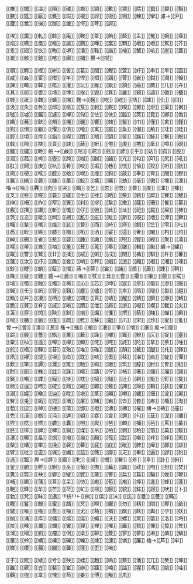 
[[帷]] [[閾]] [[溢]] [[隕]] [[穢]] [[裔]] [[頴]] [[歉]] [[猥]] [[隈]] [[罠]] [[嬰]] [[翳]] [[腋]] [[筵]] [[厭]] [[甕]] [[瑕]] [[榎]] [[訝]] [[衙]] [[徊]] [[鰊]] [[攣]] 濾->[[沪]] [[廬]] [[鶯]] [[俤]] [[跏]] [[漉]] [[愕]] [[萼]] [[諤]] 

[[埃]] [[靄]] [[軋]] [[斡]] [[庵]] [[鞍]] [[葦]] [[飴]] [[蔭]] [[盂]] [[冤]] [[婉]] [[堰]] [[焰]] [[嚥]] [[凰]] [[嘔]] [[謳]] [[鸚]] [[嘩]] [[窩]] [[顆]] [[峨]] [[蛾]] [[駕]] [[芥]] [[乖]] [[廻]] [[恢]] [[晦]] [[堺]] [[潰]] [[鞋]] [[諧]] [[檜]] [[蟹]] [[咳]] [[崖]] [[蓋]] [[漑]] [[骸]] [[鎧]] [[喀]] [[廓]] [[摑]] 攪->[[撹]]

[[顎]] [[鰐]] [[樫]] [[絣]] [[筈]] [[葛]] [[闊]] [[鰹]] [[萱]] [[奸]] [[串]] [[旱]] [[函]] [[咸]] [[姦]] [[宦]] [[柑]] [[竿]] [[悍]] [[桓]] [[涵]] [[菅]] [[嵌]] [[鉗]] [[澗]] [[翰]] [[諫]] [[瞰]] [[韓]] [[檻]] [[灌]] [[玩]] [[雁]] [[翫]] [[頷]] [[癌]] [[贋]] [[几]] [[卉]] [[其]] [[祁]] [[耆]] [[埼]] [[悸]] [[揆]] [[毀]] [[箕]] [[畿]] [[窺]] [[諱]] [[徽]] [[櫃]] [[妓]] [[祇]] [[魏]] [[蟻]] [[掬]] 麴->[[麹]] [[吃]] [[屹]] [[拮]] [[謔]] [[仇]] [[臼]] [[汲]] [[灸]] [[咎]] [[邱]] [[柩]] [[笈]] [[躬]] [[厩]] [[嗅]] [[舅]] [[炬]] [[渠]] [[裾]] [[噓]] [[墟]] [[鋸]] [[遽]] [[欅]] [[匈]] [[怯]] [[俠]] [[脇]] [[莢]] [[竟]] [[卿]] [[僑]] [[嬌]] [[蕎]] [[鋏]] [[頰]] [[橿]] [[疆]] [[饗]] [[棘]] [[髷]] [[巾]] [[僅]] [[禽]] [[饉]] [[狗]] [[惧]] [[軀]] [[懼]] [[俱]] [[喰]] [[寓]] [[窟]] [[粂]] [[偈]] [[荊]] [[珪]] [[畦]] [[脛]] [[頃]] [[痙]] [[詣]] [[禊]] [[閨]] [[稽]] [[頸]] [[髻]] [[蹊]] [[鮭]] [[繫]] [[睨]] [[戟]] [[隙]] [[抉]] [[頁]] [[訣]] [[蕨]] [[姸]] [[倦]] [[虔]] [[捲]] [[牽]] [[喧]] [[硯]] [[腱]] [[鍵]] [[瞼]] 鹼-->[[鹸]] [[呟]] [[眩]] [[舷]] [[諺]] [[乎]] [[姑]] [[狐]] [[股]] [[涸]] [[菰]] [[袴]] [[壺]] [[跨]] [[糊]] [[醐]] [[齬]] [[亢]] [[勾]] [[叩]] [[尻]] [[吼]] [[肛]] [[岡]] [[庚]] [[杭]] [[肴]] [[咬]] [[垢]] [[巷]] [[恍]] [[恰]] [[狡]] [[桁]] [[胱]] [[崗]] [[梗]] [[喉]] [[腔]] [[蛤]] [[幌]] [[煌]] [[鉤]] [[敲]] [[睾]] [[膏]] [[閤]] [[膠]] [[篝]] [[縞]] [[薨]] [[糠]] [[藁]] [[鮫]] [[壙]] [[曠]] [[劫]] [[毫]] [[傲]] [[壕]] [[濠]] 嚙->[[噛]] [[轟]] [[剋]] [[哭]] [[鵠]] [[乞]] [[忽]] [[惚]] [[昏]] [[痕]] [[渾]] [[褌]] [[叉]] [[些]] [[嗟]] [[蓑]] [[磋]] [[坐]] [[挫]] [[晒]] [[柴]] [[砦]] [[犀]] [[賽]] [[鰓]] [[榊]] [[柵]] [[炸]] [[窄]] [[簀]] [[刹]] [[拶]] [[紮]] [[撒]] [[薩]] [[珊]] [[餐]] [[纂]] [[霰]] [[攢]] [[讃]] [[斬]] [[懺]] [[仔]] [[弛]] [[此]] [[址]] [[祀]] [[屍]] [[屎]] [[柿]] [[茨]] [[恣]] [[砥]] [[祠]] [[翅]] [[舐]] [[疵]] [[趾]] [[斯]] [[覗]] [[嗜]] [[滓]] [[獅]] [[幟]] [[摯]] [[嘴]] [[熾]] [[髭]] [[贄]] [[而]] [[峙]] [[痔]] [[餌]] [[竺]] [[雫]] [[𠮟]] [[悉]] [[蛭]] [[嫉]] [[膝]] [[櫛]] [[柘]] [[洒]] [[娑]] [[這]] [[奢]] [[闍]] [[杓]] [[灼]] [[綽]] [[錫]] [[雀]] [[惹]] [[娶]] [[腫]] [[諏]] [[鬚]] [[呪]] [[竪]] [[綬]] [[聚]] [[濡]] [[襦]] [[帚]] [[酋]] [[袖]] [[羞]] [[葺]] [[蒐]] [[箒]] [[皺]] [[輯]] [[鍬]] 繡->[[繍]] [[蹴]] [[讐]] [[鷲]] [[廿]] [[揉]] [[絨]] [[粥]] [[戌]] [[閏]] [[楯]] [[馴]] [[杵]] [[薯]] [[藷]] [[汝]] [[抒]] [[鋤]] [[妾]] [[哨]] [[秤]] [[娼]] [[逍]] [[廂]] [[椒]] [[湘]] [[竦]] [[鈔]] [[睫]] [[蛸]] [[鉦]] [[摺]] 蔣->[[蒋]] [[裳]] [[誦]] [[漿]] [[蕭]] [[踵]] [[鞘]] [[篠]] [[聳]] [[鍾]] 醬-->[[醤]] [[囁]] [[杖]] [[茸]] [[嘗]] [[擾]] [[攘]] [[饒]] [[拭]] [[埴]] [[蜀]] [[蝕]] [[燭]] [[褥]] [[沁]] [[芯]] [[呻]] [[宸]] [[疹]] [[蜃]] [[滲]] [[賑]] [[鍼]] [[壬]] [[訊]] [[腎]] [[靱]] [[塵]] [[儘]] [[笥]] [[祟]] [[隋]] [[隧]] [[芻]] [[趨]] [[鮨]] [[丼]] [[凄]] [[栖]] [[棲]] [[甥]] [[貰]] [[蜻]] [[醒]] [[錆]] [[臍]] [[瀞]] [[鯖]] [[脆]] [[贅]] [[脊]] [[戚]] [[晰]] [[蹟]] [[泄]] [[屑]] [[浙]] [[啜]] [[楔]] [[截]] [[尖]] [[苫]] [[穿]] [[閃]] [[陝]] [[釧]] [[揃]] [[煽]] [[箋]] [[撰]] [[箭]] [[賤]] [[蟬]] [[癬]] [[喘]] [[膳]] [[狙]] [[疽]] [[疏]] [[甦]] [[蘇]] [[齟]] [[爪]] [[宋]] [[炒]] [[叟]] [[蚤]] 曾-->[[曽]] [[湊]] [[葱]] 搔->[[掻]] [[槍]] [[漕]] [[箏]] [[噌]] [[瘡]] 瘦->[[痩]] [[踪]] [[艘]] [[薔]] [[甑]] [[叢]] [[藪]] [[躁]] [[囃]] [[竈]] [[鰺]] [[仄]] [[捉]] [[塞]] [[粟]] [[杣]] [[遜]] [[噂]] [[樽]] [[鱒]] [[侘]] [[咤]] [[詫]] [[陀]] [[拿]] [[荼]] [[唾]] [[舵]] [[楕]] [[驒]] [[苔]] [[殆]] [[堆]] [[碓]] [[腿]] [[頽]] [[戴]] [[醍]] [[托]] [[鐸]] [[凧]] [[襷]] [[燵]] [[坦]] [[疸]] [[耽]] [[啖]] [[蛋]] [[毯]] [[湛]] [[痰]] [[綻]] [[憚]] [[歎]] [[簞]] [[譚]] [[灘]] [[雉]] [[馳]] [[蜘]] [[緻]] [[筑]] [[膣]] [[肘]] [[冑]] [[紐]] [[酎]] [[厨]] [[蛛]] [[註]] [[誅]] [[疇]] [[躊]] [[佇]] [[楮]] [[箸]] [[儲]] [[瀦]] [[躇]] [[銚]] [[嘲]] [[諜]] [[寵]] [[捗]] [[枕]] [[槌]] [[鎚]] [[辻]] [[剃]] [[挺]] [[釘]] [[掟]] [[梯]] [[逞]] [[啼]] [[碇]] [[鼎]] [[綴]] [[鄭]] [[薙]] [[諦]] [[蹄]] [[鵜]] [[荻]] [[擢]] [[溺]] [[姪]] [[轍]] [[辿]] [[唸]] [[塡]] [[篆]] [[顚]] [[囀]] [[纏]] [[佃]] [[淀]] [[澱]] [[臀]] [[兎]] [[妬]] [[兜]] [[堵]] [[屠]] [[賭]] [[宕]] [[沓]] [[套]] [[疼]] [[桶]] [[淘]] [[萄]] [[逗]] [[棹]] [[樋]] [[蕩]] [[鄧]] [[橙]] [[濤]] [[檮]] [[櫂]] 禱->[[祷]] [[撞]] [[禿]] [[瀆]] [[栃]] [[沌]] [[遁]] [[頓]] [[吞]] [[貪]] [[邇]] [[匂]] [[韮]] [[涅]] [[禰]] [[捏]] [[捻]] [[撚]] [[膿]] [[囊]] [[杷]] [[爬]] [[琶]] [[頗]] [[播]] [[芭]] [[罵]] [[蟇]] [[胚]] [[徘]] [[牌]] [[稗]] [[狽]] [[煤]] [[帛]] [[柏]] [[剝]] [[粕]] [[箔]] [[莫]] [[駁]] [[瀑]] [[曝]] [[畠]] [[捌]] [[撥]] [[潑]] [[醱]] [[筏]] [[跋]] [[噺]] [[袢]] [[絆]] [[斑]] [[槃]] [[幡]] [[攀]] [[挽]] [[磐]] [[蕃]] [[屁]] [[庇]] [[砒]] [[脾]] [[痺]] [[鄙]] [[誹]] [[臂]] [[枇]] [[毘]] [[梶]] [[媚]] [[琵]] [[薇]] [[靡]] [[疋]] [[畢]] [[逼]] [[謬]] [[豹]] [[憑]] [[瓢]] 屛->[[屏]] [[廟]] [[牝]] [[瀕]] [[憫]] [[鬢]] [[斧]] [[阜]] [[訃]] [[俯]] [[釜]] [[腑]] [[孵]] [[鮒]] [[巫]] [[葡]] [[撫]] [[蕪]] [[諷]] [[祓]] [[吻]] [[扮]] [[焚]] [[糞]] [[斃]] [[袂]] [[僻]] [[璧]] [[襞]] [[蔑]] [[瞥]] [[扁]] [[篇]] [[騙]] [[娩]] [[鞭]] [[哺]] [[圃]] [[蒲]] [[菩]] [[呆]] [[彷]] [[庖]] [[苞]] [[疱]] [[捧]] [[逢]] [[蜂]] [[蓬]] [[鞄]] [[鋒]] [[牟]] [[芒]] [[茫]] [[虻]] [[榜]] [[膀]] [[貌]] [[鉾]] [[謗]] [[吠]] [[卜]] [[勃]] [[梵]] [[昧]] [[邁]] !!!枡!!!<-[[桝]] [[俣]] [[沫]] [[迄]] [[曼]] [[蔓]] [[瞞]] [[饅]] [[鬘]] [[鰻]] [[蜜]] [[鵡]] [[冥]] [[瞑]] [[朦]] [[勿]] [[籾]] [[悶]] [[揶]] [[爺]] [[鑓]] [[喩]] [[揄]] [[愈]] [[楡]] [[尤]] [[釉]] [[楢]] [[猷]] [[飫]] [[輿]] [[孕]] [[妖]] [[拗]] [[涌]] [[痒]] [[傭]] [[熔]] [[瘍]] [[蠅]] [[沃]] [[螺]] [[萊]] [[蕾]] [[洛]] [[埒]] [[拉]] [[辣]] [[瀾]] [[爛]] [[鸞]] [[狸]] [[裡]] [[罹]] [[籬]] [[戮]] [[慄]] [[掠]] [[笠]] [[溜]] [[榴]] [[劉]] [[瘤]] [[侶]] [[梁]] [[聊]] [[菱]] [[寥]] [[蓼]] [[淋]] [[燐]] [[鱗]] [[屢]] [[蛉]] [[蠣]] [[櫟]] [[礫]] [[轢]] [[煉]] [[漣]] [[憐]] [[簾]] 櫓->[[芦]] [[牢]] [[榔]] [[瘻]] [[﨟]] [[臘]] [[聾]] [[窪]] [[歪]] [[椀]]

[[于]] [[阮]] [[矮]] [[兮]] [[殃]] [[蛙]] [[趙]] [[嗚]] [[蔡]] [[潘]] [[兀]] [[癸]] [[坤]] [[雖]] [[厥]] [[豈]] [[裴]] [[崔]] [[辦]] [[牆]] [[喃]] [[諡]] [[猩]] [[馮]] [[姚]] [[哇]] [[鵝]] [[徨]] [[韋]] [[愧]] [[苟]] [[姜]] [[傅]] [[叛]] [[鼡]]
